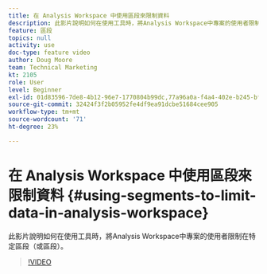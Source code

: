 ```yaml
---
title: 在 Analysis Workspace 中使用區段來限制資料
description: 此影片說明如何在使用工具時，將Analysis Workspace中專案的使用者限制在特定區段（或區段）。
feature: 區段
topics: null
activity: use
doc-type: feature video
author: Doug Moore
team: Technical Marketing
kt: 2105
role: User
level: Beginner
exl-id: 01d83596-7de8-4b12-96e7-1770804b99dc,77a96a0a-f4a4-402e-b245-bfb83622a7e7,77a96a0a-f4a4-402e-b245-bfb83622a7e7,01d83596-7de8-4b12-96e7-1770804b99dc
source-git-commit: 32424f3f2b05952fe4df9ea91dcbe51684cee905
workflow-type: tm+mt
source-wordcount: '71'
ht-degree: 23%

---
```


# 在 Analysis Workspace 中使用區段來限制資料 {#using-segments-to-limit-data-in-analysis-workspace}

此影片說明如何在使用工具時，將Analysis Workspace中專案的使用者限制在特定區段（或區段）。

>[!VIDEO](https://video.tv.adobe.com/v/24038/?quality=12)
